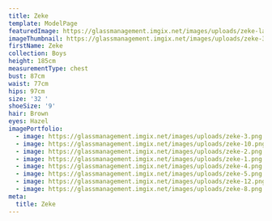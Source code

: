 ```yaml
---
title: Zeke
template: ModelPage
featuredImage: https://glassmanagement.imgix.net/images/uploads/zeke-landscape.png
imageThumbnail: https://glassmanagement.imgix.net/images/uploads/zeke-3.png
firstName: Zeke
collection: Boys
height: 185cm
measurementType: chest
bust: 87cm
waist: 77cm
hips: 97cm
size: '32 '
shoeSize: '9'
hair: Brown
eyes: Hazel
imagePortfolio:
  - image: https://glassmanagement.imgix.net/images/uploads/zeke-3.png
  - image: https://glassmanagement.imgix.net/images/uploads/zeke-10.png
  - image: https://glassmanagement.imgix.net/images/uploads/zeke-2.png
  - image: https://glassmanagement.imgix.net/images/uploads/zeke-1.png
  - image: https://glassmanagement.imgix.net/images/uploads/zeke-4.png
  - image: https://glassmanagement.imgix.net/images/uploads/zeke-5.png
  - image: https://glassmanagement.imgix.net/images/uploads/zeke-12.png
  - image: https://glassmanagement.imgix.net/images/uploads/zeke-8.png
meta:
  title: Zeke
---
```


